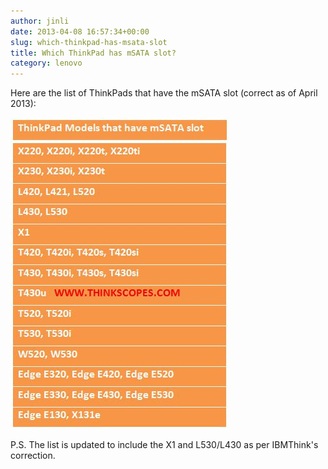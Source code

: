 ```yaml
---
author: jinli
date: 2013-04-08 16:57:34+00:00
slug: which-thinkpad-has-msata-slot
title: Which ThinkPad has mSATA slot?
category: lenovo
---
```

Here are the list of ThinkPads that have the mSATA slot (correct as of April 2013):

[![List of ThinkPad with mSATA slot](/assets/img/posts/thinkscopes/2013/04/8636243074_ff2ee75b7b.jpg)](/assets/img/posts/thinkscopes/2013/04/8636243074_ff2ee75b7b.jpg)

P.S. The list is updated to include the X1 and L530/L430 as per IBMThink's correction.
